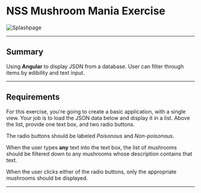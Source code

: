 # NSS Mushroom Mania Exercise

![Splashpage]()

<hr>

## Summary

Using **Angular** to display JSON from a database. User can filter through items by edibility and text input.

<hr>

## Requirements

For this exercise, you're going to create a basic application, with a single view. Your job is to load the JSON data below and display it in a list. Above the list, provide one text box, and two radio buttons.

The radio buttons should be labeled *Poisonous* and *Non-poisonous*.

When the user types **any** text into the text box, the list of mushrooms should be filtered down to any mushrooms whose description contains that text.

When the user clicks either of the radio buttons, only the appropriate mushrooms should be displayed.

<hr>